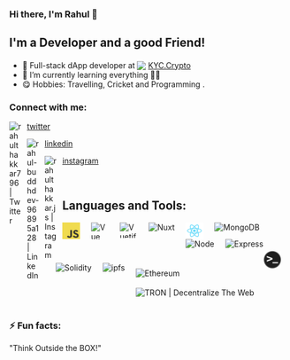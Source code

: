 ### Hi there, I'm Rahul 👋

## I'm a Developer and a good Friend!
- 🔭 Full-stack dApp developer at  <img src="https://kyc-crypto.com/wp-content/uploads/2020/06/kyc_crypto.ico" height="15px" style="position:relative;top:3px;">  <a target="_blank" href="https://kyc-crypto.com">KYC.Crypto</a>
- 🌱 I’m currently learning everything 🧙‍♂️
- 😋 Hobbies: Travelling, Cricket and Programming .
### Connect with me:



<img align="left" alt="rahulthakkar796 | Twitter" style="margin-right:10px" width="22px" src="https://cdn.jsdelivr.net/npm/simple-icons@v3/icons/twitter.svg" />[twitter](https://twitter.com/rahulthakkar796)

<img align="left"  style="margin-right:10px" alt="rahul-buddhdev-96895a128 | LinkedIn" width="22px" src="https://cdn.jsdelivr.net/npm/simple-icons@v3/icons/linkedin.svg" />[linkedin](https://www.linkedin.com/in/rahul-buddhdev-96895a128)

<img align="left"  style="margin-right:10px" alt="rahulthakkar.js | Instagram" width="22px" src="https://cdn.jsdelivr.net/npm/simple-icons@v3/icons/instagram.svg" />[instagram](https://www.instagram.com/rahulthakkar.js)

<br />

## Languages and Tools:

<img align="left" height="30" alt="JavaScript" width="32px" src="https://raw.githubusercontent.com/github/explore/80688e429a7d4ef2fca1e82350fe8e3517d3494d/topics/javascript/javascript.png" /> 

<img align="left" height="30px" alt="Vue" width="32px" src="https://vuejs.org/images/logo.png" style="margin-left:20px" />

<img align="left" alt="Vuetify" height="28px" width="32px" src="https://cdn.vuetifyjs.com/images/logos/vuetify-logo-dark.png" style="margin-left:20px" />

<img align="left" height="47"  alt="Nuxt" style="margin-left:20px;" src="https://camo.githubusercontent.com/06b2f979b4fbab8f1822cab69783700f0afa1f90/68747470733a2f2f6e7578746a732e6f72672f6d6574615f3430302e706e67" />
<img align="left" height="30" alt="React" width="32px" style="margin-left:20px" src="https://raw.githubusercontent.com/github/explore/80688e429a7d4ef2fca1e82350fe8e3517d3494d/topics/react/react.png" />

<img align="left" style="margin-left:20px" alt="MongoDB" height=30 src="https://webassets.mongodb.com/_com_assets/cms/MongoDB_Logo_FullColorBlack_RGB-4td3yuxzjs.png" />

<img align="left" style="margin-left:20px" alt="Node" height=35 src="https://png2.cleanpng.com/sh/27926ffc2ba98fede79ca395c1da1537/L0KzQYm3VME3N51uiZH0aYP2gLBuTf5wbJYyguU2anH5ccTqkvlxfF54feRBZYKwg7rrhb10a6NuiOZybnewgsbpmb02aZU5fdYDNXLnRoTtUb40PGQ5TaI9MkG4QoSCUMM5P2g8T6cDLoDxd1==/kisspng-node-js-javascript-server-side-scripting-ruby-5ad4ed85bd63f1.3434504215239038777758.png" />

<img align="left" height="30"  alt="Express" style="margin-left:20px" src="https://www.sohamkamani.com/static/65137ed3c844d05124dcfdab28263c21/6b427/express-routing-logo.png" />


<br>
<br>
<br>
<img align="left" alt="HTML5" style="position:relative;top:10" height="32px" src="https://raw.githubusercontent.com/github/explore/80688e429a7d4ef2fca1e82350fe8e3517d3494d/topics/terminal/terminal.png" /> 


<img align="left" alt="Solidity" height="40px" src="https://miro.medium.com/max/1500/1*USQMP1HCMH3BW5KQ5DuOkQ.png" style="margin-left:20px;position:relative;bottom:10px" />
<img align="left" alt="ipfs" height="40px" src="https://upload.wikimedia.org/wikipedia/commons/1/18/Ipfs-logo-1024-ice-text.png" style="margin-left:20px;position:relative;bottom:10px" />
<img align="left" alt="Ethereum" height="35px"  src="https://ethereum.org/static/8ea7775026f258b32e5027fe2408c49f/294fc/ethereum-logo-landscape-black.png" style="margin-left:20px" />
<img height="35" style="margin-left:20px" src="https://img.pngio.com/tron-decentralize-the-web-tron-png-3000_1132.png" alt="TRON | Decentralize The Web"/>
<br />
<br />

### ⚡ Fun facts:

"Think Outside the BOX!"
